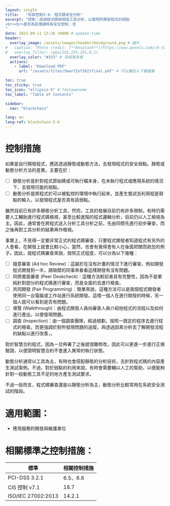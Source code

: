 ```yaml
---
layout: single
title:   "存取控制5-4: 程式碼安全分析"
excerpt: "控制：透過程式碼檢視或工具分析，以發現所開發程式的弱點
<br><br>是否為區塊鏈特有安全控制：否
" 
date: 2021-09-11 13:26 +0800 # update-time
header:
  overlay_image: /assets/images/header/background.png # 圖片
#   caption: "Photo credit: [**Unsplash**](https://www.pexels.com/zh-tw/search/earth/)" # 可以表示圖片來源
#   overlay_filter: rgba(255,255,255,0.1)
  overlay_color: "#333" # 在純黑背景
  actions:
    - label: "Download PDF"
      url: "/assets/files/SmartIoT2021final.pdf" # 可以讓別人下載檔案

toc: true
toc_sticky: true
toc_icon: "ellipsis-h" # fontawesome
toc_label: "Table of Contents"

sidebar:
  nav: "blockchain"

lang: en
lang-ref: blockchain-5-4
---
```



# 控制措施
如果是自行開發程式，應該透過靜態或動態方法，去發現程式的安全弱點。靜態或動態分析方法的差異，主要在於：

- [ ] 靜態分析是針對程式原始碼或可執行檔本身，在未執行程式或應用系統的情況下，去發現可能的弱點。
- [ ] 動態分析是將程式於可以被監控的環境中執行起來，並產生嘗試去利用程是弱點的輸入，以發現程式是否真有該弱點。

雖然目前已有許多靜態分析工具，然而，工具的發展目前仍有許多限制，有時仍需要人工輔助進行程式碼檢視，甚至比較進階的程式邏輯分析，目前仍以人工檢視為主。因此，通常會在將程式送入分析工具分析之前，先由同儕先進行初步審查，而之後再對工具分析的結果再作檢視。

事實上，不見得一定要非常正式的程式碼審查，只要程式開發者知道程式有另外的人會看，在開發上就會比較小心，當然，也會有覺得會有人在後面把關而疏忽的例子。因此，就程式碼審查來說，按照正式程度，可以分為以下幾種： 

- [ ] 隨意審查 (Ad hoc Review)：這屬於在沒有計畫的情況下進行審查，例如開發程式開發到一半，請隔壁的同事來看看這樣開發有沒有問題。
- [ ] 同儕書面審查 (Peer Deskcheck)：這種方法較前者具有完整性，因為不是單純針對部分的程式碼進行審查，而是全面的去進行檢查。
- [ ] 共同開發 (Pair Programming)：簡單來說，這種方法可以是兩個程式開發者使用同一台電腦或工作站進行系統開發。這樣一個人在進行開發的時候，另一個人就可以看到是否有問題。
- [ ] 導覽 (Walkthrough)：由程式開發人員向審查人員介紹他程式的流程以及如何進行產出，以便發現問題。
- [ ] 調查 (Inspection)：由一個調查團隊，經過規劃，按照一既定的程序去進行程式的檢查。而更強調於對所發現問題的追蹤，與透過因素分析去了解開發流程的缺點以進行改善，。

對於智慧合約程式，因為一旦佈署了之後就很難修改，因此可以更進一步進行正規驗證，以便證明智慧合約不會進入異常的執行狀態。

動態分析通常以工具為主，有時也會搭配靜態的分析技術，去針對程式碼的內容產生測試案例。不過，對於弱點的利用來說，有時會需要輔以人工的幫助，以便能夠針對一般動態工具不足的地方產生測試要求。

不過一般而言，程式碼審查還是以靜態分析為主，動態分析比較常用在系統安全測試的階段。


# 適用範圍：
- 應用服務的開發與維護單位



# 相關標準之控制措施：

|        標準        |  相關控制措施   |
| ---------------- | ------------- |
|      PCI-DSS 3.2.1      |   6.5、6.6  |
|   CIS 控制 v7.1    | 18.7 |
| ISO/IEC 27002:2013 | 14.2.1|
